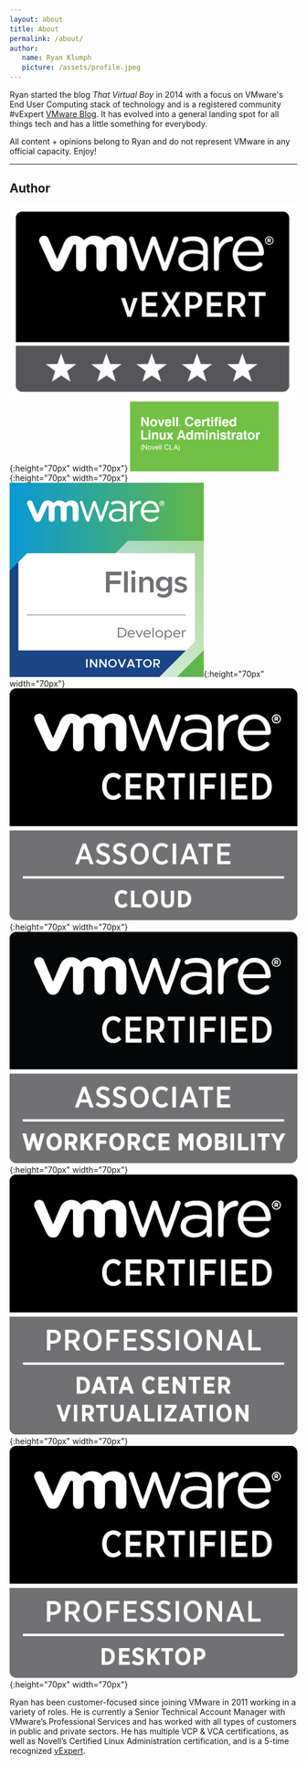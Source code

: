 ```yaml
---
layout: about
title: About
permalink: /about/
author:
   name: Ryan Klumph
   picture: /assets/profile.jpeg
---
```


Ryan started the blog _That Virtual Boy_ in 2014 with a focus on VMware's End User Computing stack of technology and is a registered community #vExpert [VMware Blog](https://blogs.vmware.com). It has evolved into a general landing spot for all things tech and has a little something for everybody.

All content + opinions belong to Ryan and do not represent VMware in any official capacity. Enjoy!

-----
## Author

![stars](/assets/certs/stars.png){:height="70px" width="70px"}
![stars](/assets/certs/cla.png){:height="70px" width="70px"}
![stars](/assets/certs/fling.png){:height="70px" width="70px"}
![stars](/assets/certs/VCA-Cloud.png){:height="70px" width="70px"}
![stars](/assets/certs/VCA-WM.png){:height="70px" width="70px"}
![stars](/assets/certs/VCP-DCV.png){:height="70px" width="70px"}
![stars](/assets/certs/VCP-DT.png){:height="70px" width="70px"}

Ryan has been customer-focused since joining VMware in 2011 working in a variety of roles. He is currently a Senior Technical Account Manager with VMware’s Professional Services and has worked with all types of customers in public and private sectors. He has multiple VCP & VCA certifications, as well as Novell’s Certified Linux Administration certification, and is a 5-time recognized [vExpert](https://vexpert.vmware.com/directory/1274).

